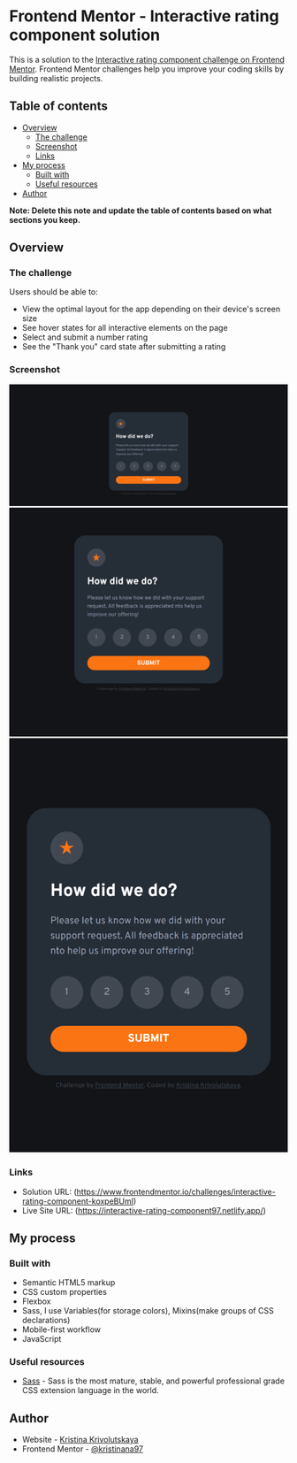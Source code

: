 # Frontend Mentor - Interactive rating component solution

This is a solution to the [Interactive rating component challenge on Frontend Mentor](https://www.frontendmentor.io/challenges/interactive-rating-component-koxpeBUmI). Frontend Mentor challenges help you improve your coding skills by building realistic projects. 

## Table of contents

- [Overview](#overview)
  - [The challenge](#the-challenge)
  - [Screenshot](#screenshot)
  - [Links](#links)
- [My process](#my-process)
  - [Built with](#built-with)
  - [Useful resources](#useful-resources)
- [Author](#author)

**Note: Delete this note and update the table of contents based on what sections you keep.**

## Overview

### The challenge

Users should be able to:

- View the optimal layout for the app depending on their device's screen size
- See hover states for all interactive elements on the page
- Select and submit a number rating
- See the "Thank you" card state after submitting a rating

### Screenshot

![](./images/screenshot1440.png)
![](./images/screenshot768.png)
![](./images/screenshot414.png)

### Links

- Solution URL: (https://www.frontendmentor.io/challenges/interactive-rating-component-koxpeBUmI)
- Live Site URL: (https://interactive-rating-component97.netlify.app/)

## My process

### Built with

- Semantic HTML5 markup
- CSS custom properties
- Flexbox
- Sass, I use Variables(for storage colors), Mixins(make groups of CSS declarations)
- Mobile-first workflow
- JavaScript

### Useful resources

- [Sass](https://sass-lang.com/) - Sass is the most mature, stable, and powerful professional grade CSS extension language in the world.

## Author

- Website - [Kristina Krivolutskaya](https://github.com/kristinana97)
- Frontend Mentor - [@kristinana97](https://www.frontendmentor.io/profile/kristinana97)
